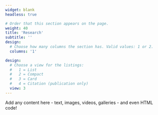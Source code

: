 ```yaml
---
widget: blank
headless: true

# Order that this section appears on the page.
weight: 40
title: 'Research'
subtitle: ''
design:
  # Choose how many columns the section has. Valid values: 1 or 2.
  columns: '1'

design:
  # Choose a view for the listings:
  #   1 = List
  #   2 = Compact
  #   3 = Card
  #   4 = Citation (publication only)
  view: 3
---
```


Add any content here - text, images, videos, galleries - and even HTML code!
